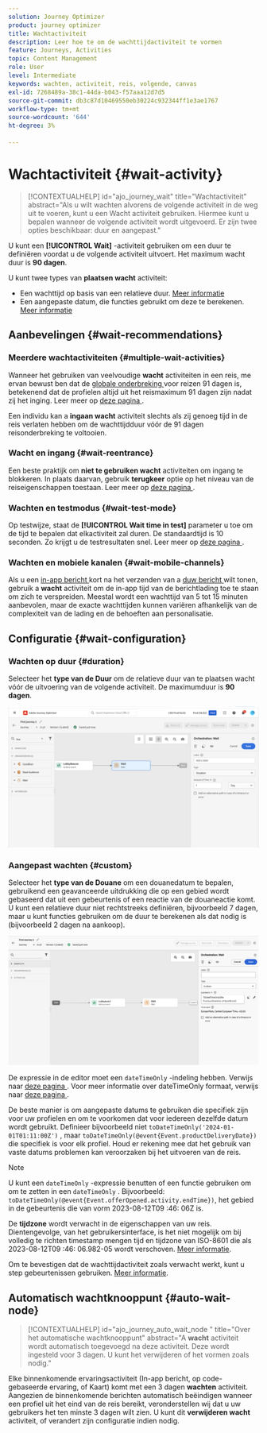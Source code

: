 ```yaml
---
solution: Journey Optimizer
product: journey optimizer
title: Wachtactiviteit
description: Leer hoe te om de wachttijdactiviteit te vormen
feature: Journeys, Activities
topic: Content Management
role: User
level: Intermediate
keywords: wachten, activiteit, reis, volgende, canvas
exl-id: 7268489a-38c1-44da-b043-f57aaa12d7d5
source-git-commit: db3c87d10469550eb30224c932344ff1e3ae1767
workflow-type: tm+mt
source-wordcount: '644'
ht-degree: 3%

---
```


# Wachtactiviteit {#wait-activity}

>[!CONTEXTUALHELP]
>id="ajo_journey_wait"
>title="Wachtactiviteit"
>abstract="Als u wilt wachten alvorens de volgende activiteit in de weg uit te voeren, kunt u een Wacht activiteit gebruiken. Hiermee kunt u bepalen wanneer de volgende activiteit wordt uitgevoerd. Er zijn twee opties beschikbaar: duur en aangepast."

U kunt een **[!UICONTROL Wait]** -activiteit gebruiken om een duur te definiëren voordat u de volgende activiteit uitvoert.  Het maximum wacht duur is **90 dagen**.

U kunt twee types van **plaatsen wacht** activiteit:

* Een wachttijd op basis van een relatieve duur. [Meer informatie](#duration)
* Een aangepaste datum, die functies gebruikt om deze te berekenen. [Meer informatie](#custom)

<!--
* [Email send time optimization](#email_send_time_optimization)
* [Fixed date](#fixed_date) 
-->

## Aanbevelingen {#wait-recommendations}

### Meerdere wachtactiviteiten {#multiple-wait-activities}

Wanneer het gebruiken van veelvoudige **wacht** activiteiten in een reis, me ervan bewust ben dat de [ globale onderbreking ](journey-properties.md#global_timeout) voor reizen 91 dagen is, betekenend dat de profielen altijd uit het reismaximum 91 dagen zijn nadat zij het inging. Leer meer op [ deze pagina ](journey-properties.md#global_timeout).

Een individu kan a **ingaan wacht** activiteit slechts als zij genoeg tijd in de reis verlaten hebben om de wachttijdduur vóór de 91 dagen reisonderbreking te voltooien.

### Wacht en ingang {#wait-reentrance}

Een beste praktijk om **niet te gebruiken wacht** activiteiten om ingang te blokkeren. In plaats daarvan, gebruik **terugkeer** optie op het niveau van de reiseigenschappen toestaan. Leer meer op [ deze pagina ](../building-journeys/journey-properties.md#entrance).

### Wachten en testmodus {#wait-test-mode}

Op testwijze, staat de **[!UICONTROL Wait time in test]** parameter u toe om de tijd te bepalen dat elk **&#x200B;**&#x200B;activiteit zal duren. De standaardtijd is 10 seconden. Zo krijgt u de testresultaten snel. Leer meer op [ deze pagina ](../building-journeys/testing-the-journey.md).

### Wachten en mobiele kanalen {#wait-mobile-channels}

Als u een [ in-app bericht ](../in-app/create-in-app.md) kort na het verzenden van a [ duw bericht ](../push/get-started-push.md) wilt tonen, gebruik a **wacht** activiteit om de in-app tijd van de berichtlading toe te staan om zich te verspreiden. Meestal wordt een wachttijd van 5 tot 15 minuten aanbevolen, maar de exacte wachttijden kunnen variëren afhankelijk van de complexiteit van de lading en de behoeften aan personalisatie.

## Configuratie {#wait-configuration}

### Wachten op duur {#duration}

Selecteer het **type van de Duur** om de relatieve duur van te plaatsen wacht vóór de uitvoering van de volgende activiteit. De maximumduur is **90 dagen**.

![ bepaalt de wachttijdduur ](assets/journey55.png)

<!--
## Fixed date wait{#fixed_date}

Select the date for the execution of the next activity.

![](assets/journey56.png)

-->

### Aangepast wachten {#custom}

Selecteer het **type van de Douane** om een douanedatum te bepalen, gebruikend een geavanceerde uitdrukking die op een gebied wordt gebaseerd dat uit een gebeurtenis of een reactie van de douaneactie komt. U kunt een relatieve duur niet rechtstreeks definiëren, bijvoorbeeld 7 dagen, maar u kunt functies gebruiken om de duur te berekenen als dat nodig is (bijvoorbeeld 2 dagen na aankoop).

![ bepalen een douane wacht met een uitdrukking ](assets/journey57.png)

De expressie in de editor moet een `dateTimeOnly` -indeling hebben. Verwijs naar [ deze pagina ](expression/expressionadvanced.md). Voor meer informatie over dateTimeOnly formaat, verwijs naar [ deze pagina ](expression/data-types.md).

De beste manier is om aangepaste datums te gebruiken die specifiek zijn voor uw profielen en om te voorkomen dat voor iedereen dezelfde datum wordt gebruikt. Definieer bijvoorbeeld niet `toDateTimeOnly('2024-01-01T01:11:00Z')` , maar `toDateTimeOnly(@event{Event.productDeliveryDate})` die specifiek is voor elk profiel. Houd er rekening mee dat het gebruik van vaste datums problemen kan veroorzaken bij het uitvoeren van de reis.


>[!NOTE]
>
>U kunt een `dateTimeOnly` -expressie benutten of een functie gebruiken om om te zetten in een `dateTimeOnly` . Bijvoorbeeld: `toDateTimeOnly(@event{Event.offerOpened.activity.endTime})`, het gebied in de gebeurtenis die van vorm 2023-08-12T09 :46: 06Z is.
>
>De **tijdzone** wordt verwacht in de eigenschappen van uw reis. Dientengevolge, van het gebruikersinterface, is het niet mogelijk om bij volledig te richten timestamp mengen tijd en tijdzone van ISO-8601 die als 2023-08-12T09 :46: 06.982-05 wordt verschoven. [Meer informatie](../building-journeys/timezone-management.md).


Om te bevestigen dat de wachttijdactiviteit zoals verwacht werkt, kunt u step gebeurtenissen gebruiken. [Meer informatie](../reports/query-examples.md#common-queries).

## Automatisch wachtknooppunt  {#auto-wait-node}


>[!CONTEXTUALHELP]
>id="ajo_journey_auto_wait_node "
>title="Over het automatische wachtknooppunt"
>abstract="A **wacht** activiteit wordt automatisch toegevoegd na deze activiteit. Deze wordt ingesteld voor 3 dagen. U kunt het verwijderen of het vormen zoals nodig."

Elke binnenkomende ervaringsactiviteit (In-app bericht, op code-gebaseerde ervaring, of Kaart) komt met een 3 dagen **wachten** activiteit. Aangezien de binnenkomende berichten automatisch beëindigen wanneer een profiel uit het eind van de reis bereikt, veronderstellen wij dat u uw gebruikers het ten minste 3 dagen wilt zien. U kunt dit **verwijderen wacht** activiteit, of verandert zijn configuratie indien nodig.